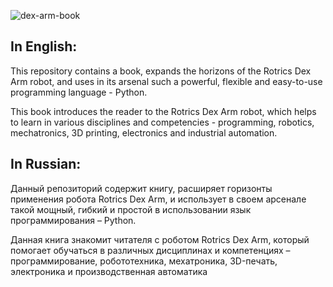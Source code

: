 ![dex-arm-book](https://github.com/0x600/dex-arm/blob/main/pic/set.png)
## In English:

This repository contains a book, expands the horizons of the Rotrics Dex Arm robot, and uses in its arsenal such a powerful, flexible and easy-to-use programming language - Python.

This book introduces the reader to the Rotrics Dex Arm robot, which helps to learn in various disciplines and competencies - programming, robotics, mechatronics, 3D printing, electronics and industrial automation. 


## In Russian:

Данный репозиторий содержит книгу, расширяет горизонты применения робота Rotrics Dex Arm, и использует в своем арсенале такой мощный, гибкий и простой в использовании язык программирования – Python.

Данная книга знакомит читателя с роботом Rotrics Dex Arm, который помогает обучаться в различных дисциплинах и компетенциях – программирование, робототехника, мехатроника, 3D-печать, электроника и производственная автоматика
